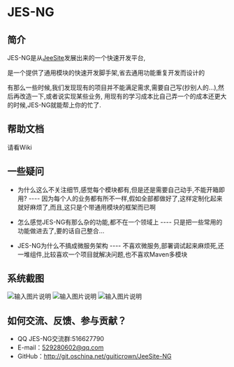 # JES-NG

## 简介

JES-NG是从[JeeSite](http://git.oschina.net/thinkgem/jeesite)发展出来的一个快速开发平台,

是一个提供了通用模块的快速开发脚手架,省去通用功能重复开发而设计的

有那么一些时候,我们发现现有的项目并不能满足需求,需要自己写(抄别人的...),然后再改造一下,或者说实现某些业务,
用现有的学习成本比自己弄一个的成本还更大的时候,JES-NG就能帮上你的忙了.

## 帮助文档

请看Wiki

## 一些疑问

* 为什么这么不关注细节,感觉每个模块都有,但是还是需要自己动手,不能开箱即用?
   ---- 因为每个人的业务都有所不一样,假如全部都做好了,这样定制化起来就好麻烦了,而且,这只是个带通用模块的框架而已啊

* 怎么感觉JES-NG有那么杂的功能,都不在一个领域上
   ---- 只是把一些常用的功能做进去了,要的话自己整合...

* JES-NG为什么不搞成微服务架构
   ---- 不喜欢微服务,部署调试起来麻烦死,还一堆组件,比较喜欢一个项目就解决问题,也不喜欢Maven多模块

## 系统截图

![输入图片说明](http://git.oschina.net/uploads/images/2016/0331/184631_00634e5a_8819.png "在这里输入图片标题")
![输入图片说明](http://git.oschina.net/uploads/images/2016/0331/184656_9a758448_8819.png "在这里输入图片标题")
![输入图片说明](http://git.oschina.net/uploads/images/2016/0331/184708_85d61a77_8819.png "在这里输入图片标题")

## 如何交流、反馈、参与贡献？

* QQ JES-NG交流群:516627790
* E-mail：529280602@qq.com
* GitHub：<http://git.oschina.net/guiticrown/JeeSite-NG>

